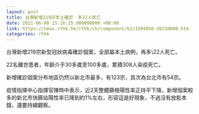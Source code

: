 ```yaml
---
layout: post
title: 台灣新增219宗本土確診　多22人死亡
date: 2021-06-08 15:16:15.000000000 +08:00
link: https://news.rthk.hk/rthk/ch/component/k2/1594850-20210608.htm
categories: rthk
---
```


台灣新增219宗新型冠狀病毒確診個案，全部屬本土病例，再多\22人死亡。

22名離世患者，年齡介乎30多歲至100多歲，累積308人染疫死亡。

新增確診個案分布地區仍然以新北市最多，有123宗，其次為台北市有54宗。

疫情指揮中心指揮官陳時中表示，近2天整體篩檢陽性率正持平下降，新增個案較多的新北市快篩站陽性率已降到約1%左右，形容這是好現象，不過沒有放鬆本錢，還要持續觀察。
